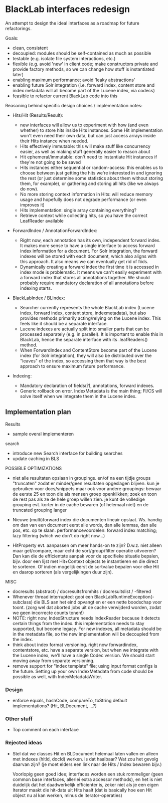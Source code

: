 # BlackLab interfaces redesign

An attempt to design the ideal interfaces as a roadmap for future refactorings.

Goals:

- clean, consistent
- decoupled: modules should be self-contained as much as possible
- testable (e.g. isolate file system interactions, etc.)
- flexible (e.g. avoid 'new' in client code; make constructors private and provide factory methods, so we can change how stuff is instantiated later)
- enabling maximum performance; avoid 'leaky abstractions'
- enabling future Solr integration (i.e. forward index, content store and index metadata will all become part of the Lucene index, via codecs)
- feasible to refactor current BlackLab code into this

Reasoning behind specific design choices / implementation notes:

- Hits/Hit (Results/Result):
    - new interfaces will allow us to experiment with how (and even whether) to store hits inside Hits instances. Some Hit implementation won't even need their own data, but can just access arrays inside their Hits instance when needed.
    - Hits effectively immutable: this will make stuff like concurrency easier, as well as making stuff generally easier to reason about
    - Hit ephemeral/immutable: don't need to instantiate Hit instances if they're not going to be saved
    - Hits instances either sequential or random-access: this enables us to choose between just getting the hits we're interested in and ignoring the rest (or just determine some statistics about them without storing them, for example), or gathering and storing all hits (like we always do now).
    - No more storing context information in Hits: will reduce memory usage and hopefully does not degrade performance (or even improves it)
    - Hits implementation: single array containing everything?
    - Retrieve context while collecting hits, so you have the correct LeafReader available


- ForwardIndex / AnnotationForwardIndex:
    - Right now, each annotation has its own, independent forward index. It makes more sense to have a single interface to access forward index information for a document. For Solr integration, the forward indexes will be stored with each document, which also aligns with this approach. It also means we can eventually get rid of fiids.
    - Dynamically creating a forward index the first time it is accessed in index mode is problematic. It means we can't easily experiment with a forward index that stores all annotations together. We should probably require mandatory declaration of all annotations before indexing starts.
    
- BlackLabIndex / BLIndex:
    - Searcher currently represents the whole BlackLab index (Lucene index, forward index, content store, indexmetadata), but also provides methods primarily acting/relying on the Lucene index. This feels like it should be a separate interface.
    - Lucene indexes are actually split into smaller parts that can be processed separately (e.g. in parallel). It is important to enable this in BlackLab, hence the separate interface with its .leafReaders() method.
    - When ForwardIndex and ContentStore become part of the Lucene index (for Solr integration), they will also be distributed over the "leaves" of the index, so accessing them that way is the best approach to ensure maximum future performance.

- Indexing:
    - Mandatory declaration of fields(?), annotations, forward indexes.
    - Generic rollback on error. IndexMetadata is the main thing; FI/CS will solve itself when we integrate them in the Lucene index.


## Implementation plan ##

Results

- sample overal implementeren

search
- introduce new Search interface for building searches
- update caching in BLS



POSSIBLE OPTIMIZATIONS
- niet alle resultaten opslaan in groupings. en/of na een tijdje groups "truncaten" zodat er minder/geen
  resultaten opgeslagen blijven.
  kun je gebruiken voor docs/snippets maar ook voor andere groupings: bewaar de eerste 25 en toon die
  als mensen groep openklikken; zoek en toon de rest pas als ze de hele groep willen zien.
  je kunt de volledige grouping evt. korter in de cache bewaren (of helemaal niet) en de truncated grouping langer

- Nieuwe (multi)forward index die documenten lineair opslaat.
  Ws. handig om dan van een document eerst alle words, dan alle lemmas, dan alle pos, etc. op te slaan.
  performancevoordelen: forward index matching; lazy filtering (which we don't do right now...)

- HitProperty evt. aanpassen om meer hands-on te zijn?
  D.w.z. niet alleen maar get/compare, maar echt de sort/group/filter operatie uitvoeren?
  Dan kan die de efficientste aanpak voor de specifieke situatie bepalen, bijv. door
  een lijst met Hit+Context objects te instantieren en die direct te sorteren. Of indien mogelijk eerst de sortvalue bepalen voor elke Hit en 
  daarop sorteren (als vergelijkingen duur zijn).
  

MISC
- docresults (abstract) / docresultsfromhits / docresultslist / -filtered 
- Whenever thread interrupted: gooi een BlackLabRuntimeException(-subclass)
  die BLS aan het eind opvangt en er een nette boodschap voor toont.
  (zorg wel dat aborted jobs uit de cache verwijderd worden, zodat we geen incorrecte counts tonen!)
- NOTE: right now, IndexStructure needs IndexReader because it detects certain things from the index.
        this implementation needs to stay supported, but become legacy. For new indexes, all metadata
        should be in the metadata file, so the new implementation will be decoupled from the index.
- think about index format versioning. right now forwardindex, contentstore, etc. have a separate version,
  but when we integrate with the Lucene index, we'll have a single Codec version. We should start moving away from
  separate versioning.
- remove support for "index template" file; using input format configs is the future. Setting up your own IndexMetadata
  from code should be possible as well, with IndexMetadataWriter.


### Design ###

- enforce equals, hashCode, compareTo, toString default implementations? (Hit, BLDocument, ...?)

### Other stuff ###

- Top comment on each interface

### Rejected ideas ###

- Stel dat we classes Hit en BLDocument helemaal laten vallen en alleen met indexes (hitId, docId) werken. Is dat haalbaar?
  Wat zou het gevolg daarvan zijn? (je moet elders een link naar de Hits / Index bewaren bijv.)
  
  Voorlopig geen goed idee; interfaces worden een stuk rommeliger (geen common base interfaces, allerlei extra accessor methods),
  en het is niet duidelijk dat het daadwerkelijk efficienter is, zeker niet als je een eigen Iterator maakt die hit-data uit Hits haalt
  (dat is basically hoe een Hit object nu al kan werken, minus de iterator-operaties)


